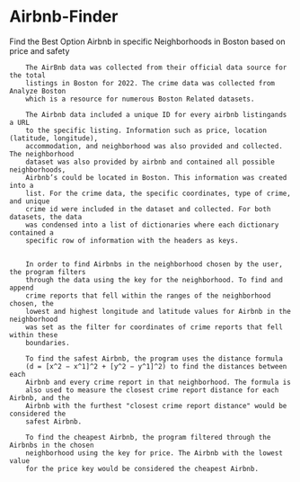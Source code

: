 # Airbnb-Finder
Find the Best Option Airbnb in specific Neighborhoods in Boston based on price and safety

        The AirBnb data was collected from their official data source for the total 
        listings in Boston for 2022. The crime data was collected from Analyze Boston 
        which is a resource for numerous Boston Related datasets.
        
        The Airbnb data included a unique ID for every airbnb listingands a URL
        to the specific listing. Information such as price, location (latitude, longitude), 
        accommodation, and neighborhood was also provided and collected. The neighborhood 
        dataset was also provided by airbnb and contained all possible neighborhoods, 
        Airbnb’s could be located in Boston. This information was created into a 
        list. For the crime data, the specific coordinates, type of crime, and unique 
        crime id were included in the dataset and collected. For both datasets, the data 
        was condensed into a list of dictionaries where each dictionary contained a 
        specific row of information with the headers as keys.
    
    
        In order to find Airbnbs in the neighborhood chosen by the user, the program filters 
        through the data using the key for the neighborhood. To find and append 
        crime reports that fell within the ranges of the neighborhood chosen, the 
        lowest and highest longitude and latitude values for Airbnb in the neighborhood
        was set as the filter for coordinates of crime reports that fell within these 
        boundaries.
        
        To find the safest Airbnb, the program uses the distance formula 
        (d = [x^2 − x^1]^2 + [y^2 − y^1]^2) to find the distances between each 
        Airbnb and every crime report in that neighborhood. The formula is 
        also used to measure the closest crime report distance for each Airbnb, and the 
        Airbnb with the furthest "closest crime report distance" would be considered the 
        safest Airbnb.
        
        To find the cheapest Airbnb, the program filtered through the Airbnbs in the chosen 
        neighborhood using the key for price. The Airbnb with the lowest value 
        for the price key would be considered the cheapest Airbnb.
        
